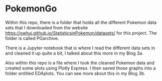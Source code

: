 # PokemonGo

Within this repo, there is a folder that holds all the different Pokemon data sets that I downloaded from the website https://swhui.github.io/StatisticsinPokemon/datasets/ for this project. The folder is called PGarchive.

There is a Jupyter notebook that is where I read the different data sets in and cleaned it up quite a bit, I talked about this more in my Blog 3a.

Also within this repo is a file where I took the cleaned Pokemon data and created some plots using Plotly Express. I then saved those graphs into a folder entitled EDAplots. You can see more about this in my Blog 3b.
